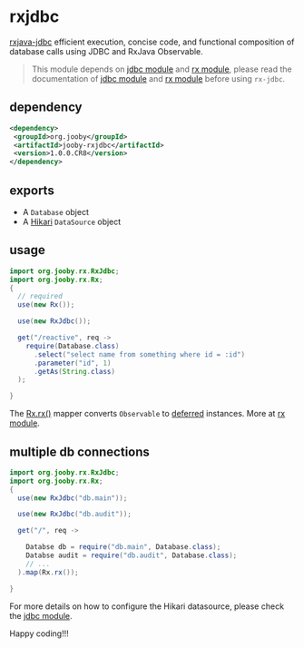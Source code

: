 # rxjdbc

<a href="https://github.com/davidmoten/rxjava-jdbc">rxjava-jdbc</a> efficient execution, concise code, and functional composition of database calls using JDBC and RxJava Observable.


> This module depends on [jdbc module](/doc/jdbc) and [rx module](/doc/rxjava), please read the documentation of [jdbc module](/doc/jdbc) and [rx module](/doc/rxjava) before using ```rx-jdbc```.

## dependency

```xml
<dependency>
 <groupId>org.jooby</groupId>
 <artifactId>jooby-rxjdbc</artifactId>
 <version>1.0.0.CR8</version>
</dependency>
```

## exports

* A ```Database``` object 
* A [Hikari](https://github.com/brettwooldridge/HikariCP) ```DataSource``` object 

## usage

```java
import org.jooby.rx.RxJdbc;
import org.jooby.rx.Rx;
{
  // required
  use(new Rx());

  use(new RxJdbc());

  get("/reactive", req ->
    require(Database.class)
      .select("select name from something where id = :id")
      .parameter("id", 1)
      .getAs(String.class)
  );

}
```

The [Rx.rx()](/apidocs/org/jooby/rx/Rx.html#rx--) mapper converts ```Observable``` to [deferred](/apidocs/org/jooby/Deferred.html) instances. More at [rx module](/doc/rxjava).

## multiple db connections

```java
import org.jooby.rx.RxJdbc;
import org.jooby.rx.Rx;
{
  use(new RxJdbc("db.main"));

  use(new RxJdbc("db.audit"));

  get("/", req ->

    Databse db = require("db.main", Database.class);
    Databse audit = require("db.audit", Database.class);
    // ...
  ).map(Rx.rx());

}
```

For more details on how to configure the Hikari datasource, please check the [jdbc module](/doc/jdbc).

Happy coding!!!
